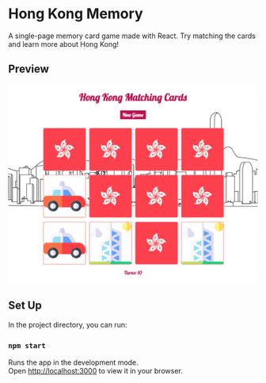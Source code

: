# Hong Kong Memory

A single-page memory card game made with React.
Try matching the cards and learn more about Hong Kong!

## Preview

![App Screenshot](public/img/demo.png)

## Set Up

In the project directory, you can run:

### `npm start`

Runs the app in the development mode.\
Open [http://localhost:3000](http://localhost:3000) to view it in your browser.
